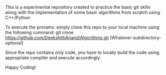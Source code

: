 This is a experimental repository created to practice the basic git skills along with the implementation of some
basic algorithms from scratch using C++/Python

To execute the prorams. simply clone this repo to your local machine using the following command:
git clone https://github.com/DeekshithAnand/Algorithms.git [Whatever-subdirectory-optional]

Since the repo contains only code, you have to locally build the code using appropriate compiler and execute 
accordingly.

Happy Coding!

